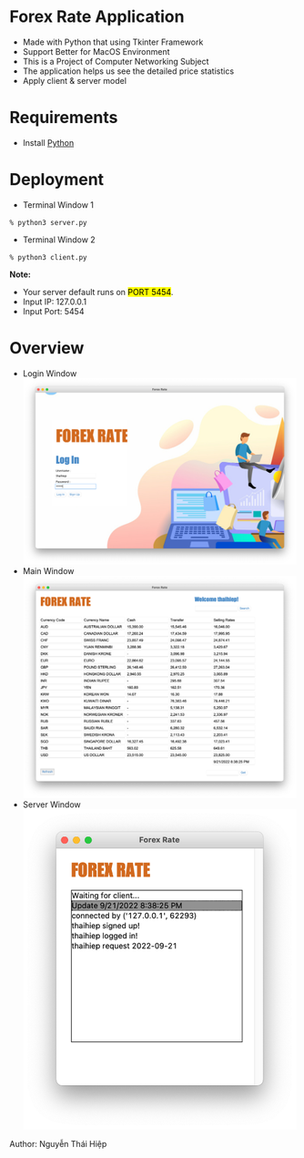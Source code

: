 # Forex Rate Application

- Made with Python that using Tkinter Framework
- Support Better for MacOS Environment
- This is a Project of Computer Networking Subject
- The application helps us see the detailed price statistics
- Apply client & server model

# Requirements

- Install [Python](https://www.python.org/downloads/)

# Deployment

- Terminal Window 1

```
% python3 server.py
```

- Terminal Window 2

```
% python3 client.py
```

**Note:**

- Your server default runs on <mark>PORT 5454</mark>.
- Input IP: 127.0.0.1
- Input Port: 5454

# Overview

- Login Window
  ![login](./overview/Login.png)
- Main Window
  ![main](./overview/MainMenu.png)
- Server Window
  ![server](./overview/Server.png)

Author: Nguyễn Thái Hiệp
